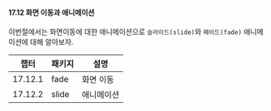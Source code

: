 #### 17.12 화면 이동과 애니메이션

이번절에서는 화면이동에 대한 애니메이션으로 `슬라이드(slide)`와 `페이드(fade)` 애니메이션에 대해 알아보자.

| 챕터 | 패키지 | 설명 |
| --- | --- | --- |
| 17.12.1 | fade | 화면 이동 |
| 17.12.2 | slide | 애니메이션 |